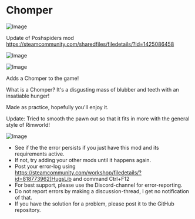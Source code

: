 # Chomper

![Image](https://i.imgur.com/WAEzk68.png)

Update of Poshspiders mod
https://steamcommunity.com/sharedfiles/filedetails/?id=1425086458

![Image](https://i.imgur.com/7Gzt3Rg.png)

	
![Image](https://i.imgur.com/NOW7jU1.png)

Adds a Chomper to the game!

What is a Chomper? It's a disgusting mass of blubber and teeth with an insatiable hunger!

Made as practice, hopefully you'll enjoy it.

Update: Tried to smooth the pawn out so that it fits in more with the general style of Rimworld!

![Image](https://i.imgur.com/Rs6T6cr.png)



-  See if the the error persists if you just have this mod and its requirements active.
-  If not, try adding your other mods until it happens again.
-  Post your error-log using https://steamcommunity.com/workshop/filedetails/?id=818773962]HugsLib and command Ctrl+F12
-  For best support, please use the Discord-channel for error-reporting.
-  Do not report errors by making a discussion-thread, I get no notification of that.
-  If you have the solution for a problem, please post it to the GitHub repository.



